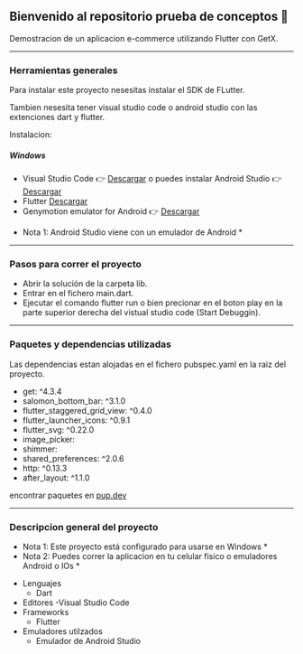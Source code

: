 ## Bienvenido al repositorio prueba de conceptos 📱

Demostracion de un aplicacion e-commerce utilizando Flutter con GetX.

------------
### Herramientas generales

Para instalar este proyecto nesesitas instalar el SDK de FLutter.

Tambien nesesita tener visual studio code o android studio con las extenciones dart y flutter.

Instalacion:

##### Windows
- Visual Studio Code   👉 [Descargar](https://code.visualstudio.com/ "Descargar") o puedes instalar Android Studio   👉[Descargar](https://developer.android.com/studio?hl=es-419&gclid=Cj0KCQjwu7OIBhCsARIsALxCUaO5PyDfN71LXr7HABTa4cMFemhVfqVXet2pXzfU-bWC630h6C4V5KkaAvtNEALw_wcB&gclsrc=aw.ds "Descargar")
- Flutter [Descargar](https://flutter.dev/?gclid=Cj0KCQjwu7OIBhCsARIsALxCUaOaX8gmgmcYJ8GDozs4G_3OhLfUQYS_-BkMuHTA1qKlxHTUEzYxmLEaAlHxEALw_wcB&gclsrc=aw.ds "Descargar")
- Genymotion emulator for  Android    👉 [Descargar](https://www.genymotion.com/ "Descargar")

* Nota 1: Android Studio viene con un emulador de Android *

------------


### Pasos para correr el proyecto
- Abrir la solución de la carpeta lib.
- Entrar en el fichero main.dart.
- Ejecutar el comando flutter run o bien precionar en el boton play en la parte superior derecha del vistual studio code (Start Debuggin).

------------

### Paquetes y dependencias utilizadas 
Las dependencias estan alojadas en el fichero pubspec.yaml en la raiz del proyecto.
-   get: ^4.3.4
-  salomon_bottom_bar: ^3.1.0
-  flutter_staggered_grid_view: ^0.4.0
-  flutter_launcher_icons: ^0.9.1
-  flutter_svg: ^0.22.0
-  image_picker:
-  shimmer:
-  shared_preferences: ^2.0.6
-  http: ^0.13.3
-  after_layout: ^1.1.0

encontrar paquetes en [pup.dev](https://pub.dev/ "pup.dev")

------------

### Descripcion general del proyecto 
* Nota 1: Este proyecto  está configurado para usarse en Windows *
* Nota 2:  Puedes correr la aplicacion en tu celular fisico o emuladores Android o IOs *

- Lenguajes
	- Dart
- Editores
	-Visual Studio Code
- Frameworks
	- Flutter
- Emuladores utilzados
	- Emulador de Android Studio








